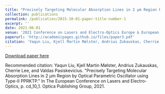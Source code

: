 ```yaml
---
title: "Precisely Targeting Molecular Absorption Lines in 2 μm Region by Optical Parametric Oscillator using Type-II PPRKTP"
collection: publications
permalink: /publication/2015-10-01-paper-title-number-1
excerpt: ''
date: 2021-06-01
venue: '2021 Conference on Lasers and Electro-Optics Europe & European Quantum Electronics Conference (CLEO/Europe-EQEC)'
paperurl: 'http://academicpages.github.io/files/paper3.pdf'
citation: 'Yaqun Liu, Kjell Martin Mølster, Andrius Zukauskas, Cherrie Lee, and Valdas Pasiskevicius. "Precisely Targeting Molecular Absorption Lines in 2 µm Region by Optical Parametric Oscillator using Type-II PPRKTP." In The European Conference on Lasers and Electro-Optics, p. cd_10_1. Optica Publishing Group, 2021.'
---
```

[Download paper here](http://academicpages.github.io/files/paper1.pdf)

Recommended citation: Yaqun Liu, Kjell Martin Mølster, Andrius Zukauskas, Cherrie Lee, and Valdas Pasiskevicius. "Precisely Targeting Molecular Absorption Lines in 2 µm Region by Optical Parametric Oscillator using Type-II PPRKTP." In The European Conference on Lasers and Electro-Optics, p. cd_10_1. Optica Publishing Group, 2021.

